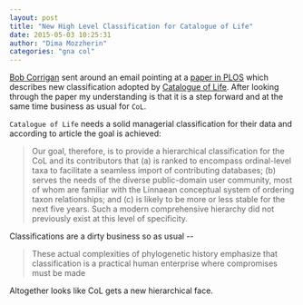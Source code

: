 ```yaml
---
layout: post
title: "New High Level Classification for Catalogue of Life"
date: 2015-05-03 10:25:31
author: "Dima Mozzherin"
categories: "gna col"
---
```


[Bob Corrigan][bob] sent around an email pointing at a [paper in PLOS][paper]
which describes new classification adopted by [Catalogue of Life][col]. After
looking through the paper my understanding is that it is a step forward and at
the same time business as usual for `CoL`.

`Catalogue of Life` needs a solid managerial classification for their data and
according to article the goal is achieved:

> Our goal, therefore, is to provide a hierarchical classification for the CoL
> and its contributors that (a) is ranked to encompass ordinal-level taxa to
> facilitate a seamless import of contributing databases; (b) serves the needs
> of the diverse public-domain user community, most of whom are familiar with
> the Linnaean conceptual system of ordering taxon relationships; and (c) is
> likely to be more or less stable for the next five years. Such a modern
> comprehensive hierarchy did not previously exist at this level of
> specificity.

Classifications are a dirty business so as usual --

> These actual complexities of phylogenetic history emphasize that
> classification is a practical human enterprise where compromises must be made

Altogether looks like CoL gets a new hierarchical face.

[bob]: https://about.me/bobcorrigan
[paper]: http://journals.plos.org/plosone/article?id=10.1371/journal.pone.0119248
[col]: http://www.catalogueoflife.org/
